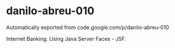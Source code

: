 # danilo-abreu-010
Automatically exported from code.google.com/p/danilo-abreu-010

Internet Banking.
Using Java Server Faces - JSF.
